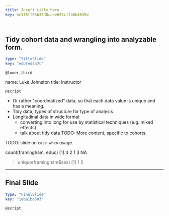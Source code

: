 ```yaml
---
title: Insert title here
key: 4e1f8ff56b37d8caee655cf2b0b4639d

---
```

## Tidy cohort data and wrangling into analyzable form.

```yaml
type: "TitleSlide"
key: "edbfed5a7c"
```

`@lower_third`

name: Luke Johnston
title: Instructor


`@script`

- Or rather "coordinatized" data, so that each data value is unique and has a meaning.
- Tidy data, types of structure for type of analysis
- Longitudinal data in wide format
    - converting into long for use by statistical techniques (e.g. mixed effects)
    - talk about tidy data
TODO: More content, specific to cohorts.

TODO: slide on `case_when` usage.

count(framingham, educ)
[1]  4  2  1  3 NA
> unique(framingham$sex)
[1] 1 2



---
## Final Slide

```yaml
type: "FinalSlide"
key: "1eba1be603"
```

`@script`


